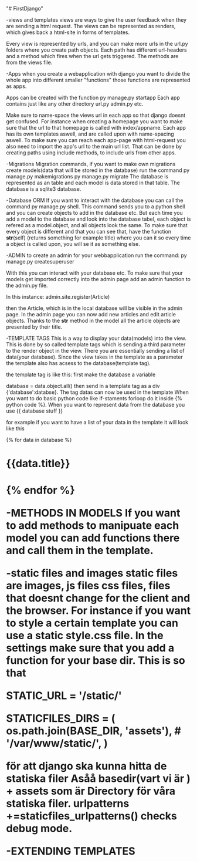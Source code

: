 "# FirstDjango" 
 

-views and templates
views are ways to give the user feedback when they are sending a html request. The views can be represented as renders, which gives back a html-site in forms of templates. 

Every view is represented by urls, and you can make more urls in the url.py folders where you create path objects. Each path has different url-headers and a method which fires when the url gets triggered. The methods are from the views file. 

-Apps
when you create a webapplication with django you want to divide the whole app into different smaller "functions" those functions are represented as apps. 

Apps can be created with the function
py manage.py startapp <Name>
Each app contains just like any other directory url.py admin.py etc.

Make sure to name-space the views url in each app so that django doesnt get confused. For instance when creating a homepage you want to make sure that the url to that homepage is called with index/appname. Each app has its own templates aswell, and are called upon with name-spacing aswell.
To make sure you can reach each app-page with html-request you also need to import the app's url to the main url list. That can be done by creating paths using include methods, to include urls from other apps. 


-Migrations
 Migration commands, if you want to make own migrations 
 create models(data that will be stored in the database)
run the command 
    py manage.py makemigrations
    py manage.py migrate
The database is represented as an table and each model is data stored in that table. The database is a sqlite3 database. 

-Database ORM
If you want to interact with the database you can call the command py manage.py shell.
This command sends you to a python shell and you can create objects to add in the database etc. But each time you add a model to the database and look into the database tabel, each object is refered as a model.object, and all objects look the same. To make sure that every object is different and that you can see that, have the function __str__(self) (returns something for example title) where you can it so every time a object is called upon, you will se it as something else.


-ADMIN
to create an admin for your webbapplication run the command: 
py manage.py createsuperuser

With this you can interact with your database etc. To make sure that your models get imported correctly into the admin page add an admin function to the admin.py file. 

In this instance: admin.site.register(Article)

then the Article, which is in the local database will be visible in the admin page. In the admin page you can now add new articles and edit article objects. Thanks to the __str__ method in the model all the article objects are presented by their title. 

-TEMPLATE TAGS 
This is a way to display your data(models) into the view. This is done by so called template tags which is sending a third parameter to the render object in the view. There you are essentially sending a list of data(your database). Since the view takes in the template as a parameter the template also has acsess to the database(template tag). 

the template tag is like this:
first make the database a variable

database = data.object.all()
then send in a template tag as a div 
{'database':databse}. The tag datas can now be used in the template 
When you want to do basic python code like if-staments forloop do it inside {% python code %}. When you want to represent data from the database you use {{ database stuff }}

for example if you want to have a list of your data in the template it will look like this 

{% for data in database %}
    <h1>{{data.title}}<h1>
{% endfor %}


-METHODS IN MODELS
If you want to add methods to manipuate each model you can add functions there and call them in the template.

-static files and images
static files are images, js files css files, files that doesnt change for the client and the browser.
For instance if you want to style a certain template you can use a static style.css file. In the settings make sure that you add a function for your base dir. This is so that 

STATIC_URL = '/static/'

STATICFILES_DIRS = (
    os.path.join(BASE_DIR, 'assets'),
    # '/var/www/static/',
)

för att django ska kunna hitta de statiska filer
Asåå basedir(vart vi är ) + assets som är Directory för våra statiska filer. 
urlpatterns +=staticfiles_urlpatterns() checks debug mode.

-EXTENDING TEMPLATES


